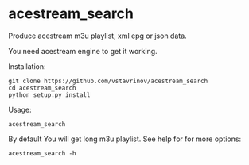 # acestream_search
Produce acestream m3u playlist, xml epg or json data. 

You need acestream engine to get it working. 

Installation:

```
git clone https://github.com/vstavrinov/acestream_search
cd acestream_search
python setup.py install
```

Usage:

```
acestream_search
```

By default You will get long m3u playlist.
See help for for more options:

```
acestream_search -h
```
